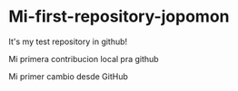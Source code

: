 # Mi-first-repository-jopomon
It's my test repository in github!

Mi primera contribucion local pra github

Mi primer cambio desde GitHub
